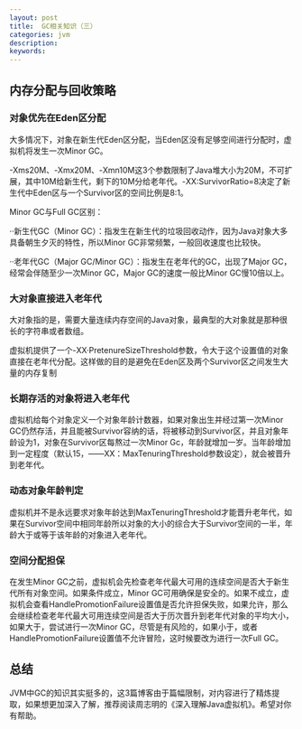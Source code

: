 ```yaml
---
layout: post
title:  GC相关知识（三）
categories: jvm
description: 
keywords: 
---
```



## 内存分配与回收策略

### 对象优先在Eden区分配

大多情况下，对象在新生代Eden区分配，当Eden区没有足够空间进行分配时，虚拟机将发生一次Minor GC。

-Xms20M、-Xmx20M、-Xmn10M这3个参数限制了Java堆大小为20M，不可扩展，其中10M给新生代，剩下的10M分给老年代。-XX:SurvivorRatio=8决定了新生代中Eden区与一个Survivor区的空间比例是8:1。

Minor GC与Full GC区别：

··新生代GC（Minor GC）：指发生在新生代的垃圾回收动作，因为Java对象大多具备朝生夕灭的特性，所以Minor GC非常频繁，一般回收速度也比较快。

··老年代GC（Major GC/Minor GC）：指发生在老年代的GC，出现了Major GC，经常会伴随至少一次Minor GC，Major GC的速度一般比Minor GC慢10倍以上。

### 大对象直接进入老年代

大对象指的是，需要大量连续内存空间的Java对象，最典型的大对象就是那种很长的字符串或者数组。

虚拟机提供了一个-XX·PretenureSizeThreshold参数，令大于这个设置值的对象直接在老年代分配。这样做的目的是避免在Eden区及两个Survivor区之间发生大量的内存复制

### 长期存活的对象将进入老年代

虚拟机给每个对象定义一个对象年龄计数器，如果对象出生并经过第一次Minor GC仍然存活，并且能被Survivor容纳的话，将被移动到Survivor区，并且对象年龄设为1，对象在Survivor区每熬过一次Minor Gc，年龄就增加一岁。当年龄增加到一定程度（默认15，——XX：MaxTenuringThreshold参数设定），就会被晋升到老年代。

### 动态对象年龄判定

虚拟机并不是永远要求对象年龄达到MaxTenuringThreshold才能晋升老年代，如果在Survivor空间中相同年龄所以对象的大小的综合大于Survivor空间的一半，年龄大于或等于该年龄的对象进入老年代。

### 空间分配担保

在发生Minor GC之前，虚拟机会先检查老年代最大可用的连续空间是否大于新生代所有对象空间。如果条件成立，Minor GC可用确保是安全的。如果不成立，虚拟机会查看HandlePromotionFailure设置值是否允许担保失败，如果允许，那么会继续检查老年代最大可用连续空间是否大于历次晋升到老年代对象的平均大小，如果大于，尝试进行一次Minor GC，尽管是有风险的，如果小于，或者HandlePromotionFailure设置值不允许冒险，这时候要改为进行一次Full GC。

## 总结

JVM中GC的知识其实挺多的，这3篇博客由于篇幅限制，对内容进行了精炼提取，如果想更加深入了解，推荐阅读周志明的《深入理解Java虚拟机》。希望对你有帮助。




